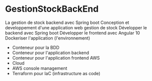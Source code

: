 # GestionStockBackEnd
La gestion de stock backend avec Spring boot 
Conception et developpement d'une application web gestion de stock
Développer le backend avec Spring boot 
Développer le frontend avec Angular 10
Dockeriser l'application (l'environnement)
  - Conteneur pour la BDD
  - Conteneur pour l'application backend
  - Conteneur pour l'application frontend
AWS 
  - Cloud 
  - AWS console management
  - Terraform pour IaC (infrastructure as code)
